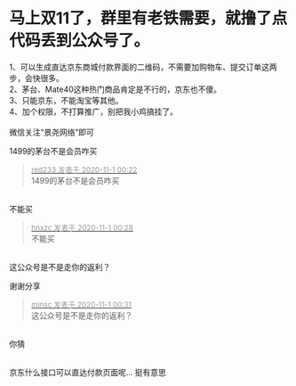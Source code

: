 # 马上双11了，群里有老铁需要，就撸了点代码丢到公众号了。


1、可以生成直达京东商城付款界面的二维码，不需要加购物车、提交订单这两步，会快很多。<br />
2、茅台、Mate40这种热门商品肯定是不行的，京东也不傻。<br />
3、只能京东，不能淘宝等其他。<br />
4、加个权限，不打算推广，别把我小鸡搞挂了。<br />
<br />
微信关注“景尧网络”即可

1499的茅台不是会员咋买

<div class="quote"><blockquote><font size="2"><a href="https://www.hostloc.com/forum.php?mod=redirect&amp;goto=findpost&amp;pid=9383340&amp;ptid=760784" target="_blank"><font color="#999999">red233 发表于 2020-11-1 00:22</font></a></font><br />
1499的茅台不是会员咋买</blockquote></div><br />
不能买 

<div class="quote"><blockquote><font size="2"><a href="https://www.hostloc.com/forum.php?mod=redirect&amp;goto=findpost&amp;pid=9383359&amp;ptid=760784" target="_blank"><font color="#999999">hnxzc 发表于 2020-11-1 00:28</font></a></font><br />
不能买</blockquote></div><br />
这公众号是不是走你的返利？

谢谢分享

<div class="quote"><blockquote><font size="2"><a href="https://www.hostloc.com/forum.php?mod=redirect&amp;goto=findpost&amp;pid=9383364&amp;ptid=760784" target="_blank"><font color="#999999">minsc 发表于 2020-11-1 00:31</font></a></font><br />
这公众号是不是走你的返利？</blockquote></div><br />
你猜 <img src="static/image/smiley/default/lol.gif" smilieid="12" border="0" alt="" /><br />
<br />


京东什么接口可以直达付款页面呢... 挺有意思
